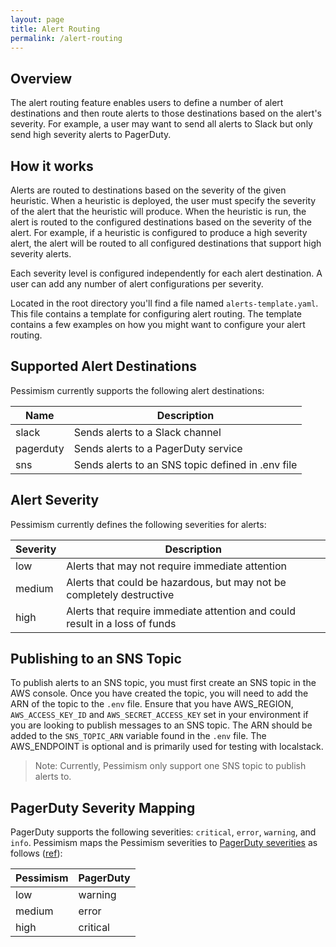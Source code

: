 ```yaml
---
layout: page
title: Alert Routing
permalink: /alert-routing
---
```



## Overview

The alert routing feature enables users to define a number of alert destinations
and then route alerts to those destinations based on the alert's severity.
For example, a user may want to send all alerts to Slack but only send high
severity alerts to PagerDuty.

## How it works

Alerts are routed to destinations based on the severity of the given heuristic.
When a heuristic is deployed, the user must specify the severity of the alert
that the heuristic will produce. When the heuristic is run, the alert is routed
to the configured destinations based on the severity of the alert. For example,
if a heuristic is configured to produce a high severity alert, the alert will be
routed to all configured destinations that support high severity alerts.

Each severity level is configured independently for each alert destination.
A user can add any number of alert configurations per severity.

Located in the root directory you'll find a file named `alerts-template.yaml`.
This file contains a template for configuring alert routing. The template contains
a few examples on how you might want to configure your alert routing.

## Supported Alert Destinations

Pessimism currently supports the following alert destinations:

| Name      | Description                                       |
|-----------|---------------------------------------------------|
| slack     | Sends alerts to a Slack channel                   |
| pagerduty | Sends alerts to a PagerDuty service               |
| sns       | Sends alerts to an SNS topic defined in .env file |

## Alert Severity

Pessimism currently defines the following severities for alerts:

| Severity | Description                                                                 |
|----------|-----------------------------------------------------------------------------|
| low      | Alerts that may not require immediate attention                             |
| medium   | Alerts that could be hazardous, but may not be completely destructive       |
| high     | Alerts that require immediate attention and could result in a loss of funds |

## Publishing to an SNS Topic
To publish alerts to an SNS topic, you must first create an SNS topic in the AWS
console. Once you have created the topic, you will need to add the ARN of the
topic to the `.env` file. Ensure that you have AWS_REGION, 
`AWS_ACCESS_KEY_ID` and `AWS_SECRET_ACCESS_KEY` set in your environment if you are looking to publish messages to an SNS 
topic. The ARN should be added to the `SNS_TOPIC_ARN` variable found in the `.env` file.
The AWS_ENDPOINT is optional and is primarily used for testing with localstack.
> Note: Currently, Pessimism only support one SNS topic to publish alerts to. 


## PagerDuty Severity Mapping

PagerDuty supports the following severities: `critical`, `error`, `warning`,
and `info`. Pessimism maps the Pessimism severities to
[PagerDuty severities](https://developer.pagerduty.com/docs/ZG9jOjExMDI5NTgx-send-an-alert-event)
as follows ([ref](../internal/core/alert.go)):

| Pessimism | PagerDuty |
|-----------|-----------|
| low       | warning   |
| medium    | error     |
| high      | critical  |
